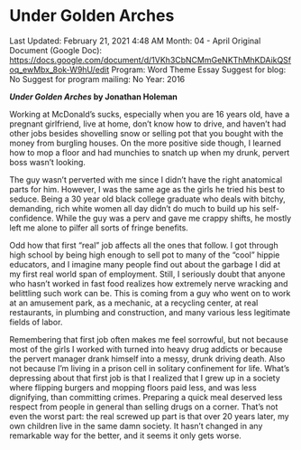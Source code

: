 # Under Golden Arches

Last Updated: February 21, 2021 4:48 AM
Month: 04 - April
Original Document (Google Doc): https://docs.google.com/document/d/1VKh3CbNCMmGeNKThMhKDAikQSfoq_ewMbx_8ok-W9hU/edit
Program: Word Theme Essay
Suggest for blog: No
Suggest for program mailing: No
Year: 2016

***Under Golden Arches* by Jonathan Holeman**

Working at McDonald’s sucks, especially when you are 16 years old, have a pregnant girlfriend, live at home, don’t know how to drive, and haven’t had other jobs besides shovelling snow or selling pot that you bought with the money from burgling houses. On the more positive side though, I learned how to mop a floor and had munchies to snatch up when my drunk, pervert boss wasn’t looking.

The guy wasn’t perverted with me since I didn’t have the right anatomical parts for him. However, I was the same age as the girls he tried his best to seduce. Being a 30 year old black college graduate who deals with bitchy, demanding, rich white women all day didn’t do much to build up his self-confidence. While the guy was a perv and gave me crappy shifts, he mostly left me alone to pilfer all sorts of fringe benefits.

Odd how that first “real” job affects all the ones that follow. I got through high school by being high enough to sell pot to many of the “cool” hippie educators, and I imagine many people find out about the garbage I did at my first real world span of employment. Still, I seriously doubt that anyone who hasn’t worked in fast food realizes how extremely nerve wracking and belittling such work can be. This is coming from a guy who went on to work at an amusement park, as a mechanic, at a recycling center, at real restaurants, in plumbing and construction, and many various less legitimate fields of labor.

Remembering that first job often makes me feel sorrowful, but not because most of the girls I worked with turned into heavy drug addicts or because the pervert manager drank himself into a messy, drunk driving death. Also not because I’m living in a prison cell in solitary confinement for life. What’s depressing about that first job is that I realized that I grew up in a society where flipping burgers and mopping floors paid less, and was less dignifying, than committing crimes. Preparing a quick meal deserved less respect from people in general than selling drugs on a corner. That’s not even the worst part: the real screwed up part is that over 20 years later, my own children live in the same damn society. It hasn’t changed in any remarkable way for the better, and it seems it only gets worse.